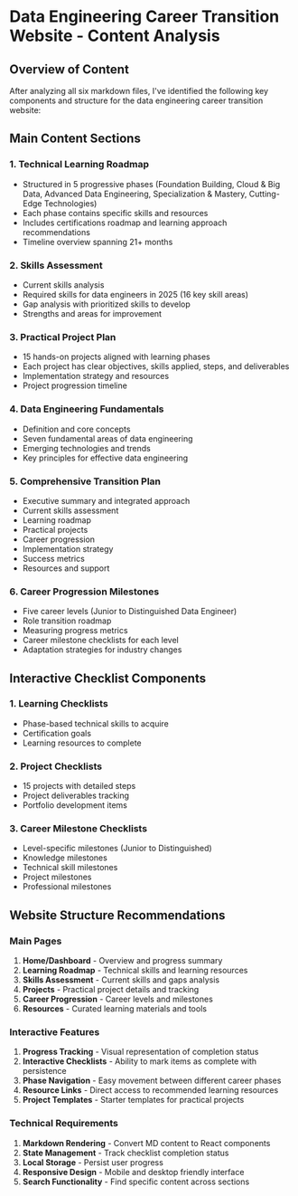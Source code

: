 # Data Engineering Career Transition Website - Content Analysis

## Overview of Content
After analyzing all six markdown files, I've identified the following key components and structure for the data engineering career transition website:

## Main Content Sections

### 1. Technical Learning Roadmap
- Structured in 5 progressive phases (Foundation Building, Cloud & Big Data, Advanced Data Engineering, Specialization & Mastery, Cutting-Edge Technologies)
- Each phase contains specific skills and resources
- Includes certifications roadmap and learning approach recommendations
- Timeline overview spanning 21+ months

### 2. Skills Assessment
- Current skills analysis
- Required skills for data engineers in 2025 (16 key skill areas)
- Gap analysis with prioritized skills to develop
- Strengths and areas for improvement

### 3. Practical Project Plan
- 15 hands-on projects aligned with learning phases
- Each project has clear objectives, skills applied, steps, and deliverables
- Implementation strategy and resources
- Project progression timeline

### 4. Data Engineering Fundamentals
- Definition and core concepts
- Seven fundamental areas of data engineering
- Emerging technologies and trends
- Key principles for effective data engineering

### 5. Comprehensive Transition Plan
- Executive summary and integrated approach
- Current skills assessment
- Learning roadmap
- Practical projects
- Career progression
- Implementation strategy
- Success metrics
- Resources and support

### 6. Career Progression Milestones
- Five career levels (Junior to Distinguished Data Engineer)
- Role transition roadmap
- Measuring progress metrics
- Career milestone checklists for each level
- Adaptation strategies for industry changes

## Interactive Checklist Components

### 1. Learning Checklists
- Phase-based technical skills to acquire
- Certification goals
- Learning resources to complete

### 2. Project Checklists
- 15 projects with detailed steps
- Project deliverables tracking
- Portfolio development items

### 3. Career Milestone Checklists
- Level-specific milestones (Junior to Distinguished)
- Knowledge milestones
- Technical skill milestones
- Project milestones
- Professional milestones

## Website Structure Recommendations

### Main Pages
1. **Home/Dashboard** - Overview and progress summary
2. **Learning Roadmap** - Technical skills and learning resources
3. **Skills Assessment** - Current skills and gaps analysis
4. **Projects** - Practical project details and tracking
5. **Career Progression** - Career levels and milestones
6. **Resources** - Curated learning materials and tools

### Interactive Features
1. **Progress Tracking** - Visual representation of completion status
2. **Interactive Checklists** - Ability to mark items as complete with persistence
3. **Phase Navigation** - Easy movement between different career phases
4. **Resource Links** - Direct access to recommended learning resources
5. **Project Templates** - Starter templates for practical projects

### Technical Requirements
1. **Markdown Rendering** - Convert MD content to React components
2. **State Management** - Track checklist completion status
3. **Local Storage** - Persist user progress
4. **Responsive Design** - Mobile and desktop friendly interface
5. **Search Functionality** - Find specific content across sections
